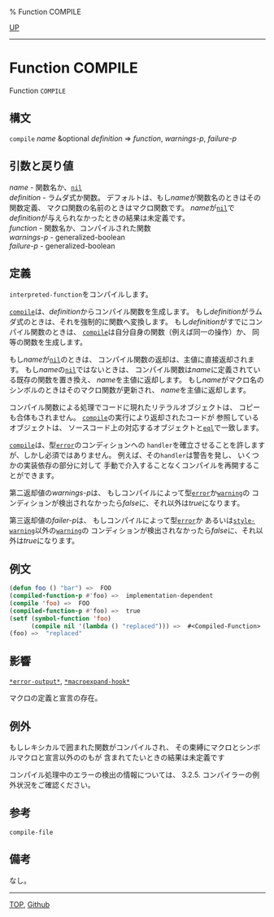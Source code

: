 % Function COMPILE

[UP](3.8.html)  

---

# Function **COMPILE**


Function `COMPILE`


## 構文

`compile` *name* &optional *definition* => *function*, *warnings-p*, *failure-p*


## 引数と戻り値

*name* - 関数名か、[`nil`](5.3.nil-variable.html)  
*definition* - ラムダ式か関数。
デフォルトは、もし*name*が関数名のときはその関数定義、
マクロ関数の名前のときはマクロ関数です。
*name*が[`nil`](5.3.nil-variable.html)で
*definition*が与えられなかったときの結果は未定義です。  
*function* - 関数名か、コンパイルされた関数  
*warnings-p* - generalized-boolean  
*failure-p* - generalized-boolean


## 定義

`interpreted-function`をコンパイルします。

[`compile`](3.8.compile.html)は、*definition*からコンパイル関数を生成します。
もし*definition*がラムダ式のときは、それを強制的に関数へ変換します。
もし*definition*がすでにコンパイル関数のときは、
[`compile`](3.8.compile.html)は自分自身の関数（例えば同一の操作）か、
同等の関数を生成します。

もし*name*が[`nil`](5.3.nil-variable.html)のときは、
コンパイル関数の返却は、主値に直接返却されます。
もし*name*の[`nil`](5.3.nil-variable.html)ではないときは、
コンパイル関数は*name*に定義されている既存の関数を置き換え、
*name*を主値に返却します。
もし*name*がマクロ名のシンボルのときはそのマクロ関数が更新され、
*name*を主値に返却します。

コンパイル関数による処理でコードに現れたリテラルオブジェクトは、
コピーも合体もされません。
[`compile`](3.8.compile.html)の実行により返却されたコードが
参照しているオブジェクトは、
ソースコード上の対応するオブジェクトと[`eql`](5.3.eql-function.html)で一致します。

[`compile`](3.8.compile.html)は、型[`error`](9.2.error-condition.html)のコンディションへの
`handler`を確立させることを許しますが、しかし必須ではありません。
例えば、その`handler`は警告を発し、
いくつかの実装依存の部分に対して
手動で介入することなくコンパイルを再開することができます。

第二返却値の*warnings-p*は、
もしコンパイルによって型[`error`](9.2.error-condition.html)か[`warning`](9.2.warning.html)の
コンディションが検出されなかったら*false*に、それ以外は*true*になります。

第三返却値の*failer-p*は、
もしコンパイルによって型[`error`](9.2.error-condition.html)か
あるいは[`style-warning`](9.2.style-warning.html)以外の[`warning`](9.2.warning.html)の
コンディションが検出されなかったら*false*に、それ以外は*true*になります。


## 例文

```lisp
(defun foo () "bar") =>  FOO
(compiled-function-p #'foo) =>  implementation-dependent
(compile 'foo) =>  FOO 
(compiled-function-p #'foo) =>  true
(setf (symbol-function 'foo)
      (compile nil '(lambda () "replaced"))) =>  #<Compiled-Function>
(foo) =>  "replaced"
```


## 影響

[`*error-output*`](21.2.debug-io.html),
[`*macroexpand-hook*`](3.8.macroexpand-hook.html)

マクロの定義と宣言の存在。


## 例外

もしレキシカルで囲まれた関数がコンパイルされ、
その束縛にマクロとシンボルマクロと宣言以外ののもが
含まれてたいときの結果は未定義です


コンパイル処理中のエラーの検出の情報については、
3.2.5. コンパイラーの例外状況をご確認ください。


## 参考

`compile-file`


## 備考

なし。


---
[TOP](index.html),  [Github](https://github.com/nptcl/npt-japanese)

